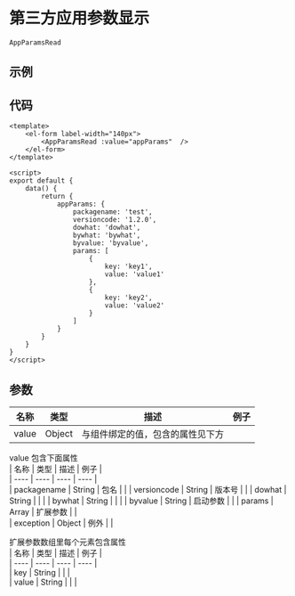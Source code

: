 # 第三方应用参数显示    
`AppParamsRead`  

## 示例  
<Demo>
  <AppParamsReadDemo />
</Demo>

## 代码  
```vue
<template>
    <el-form label-width="140px">
        <AppParamsRead :value="appParams"  />
    </el-form>
</template>

<script>
export default {
    data() {
        return {
            appParams: {
                packagename: 'test',
                versioncode: '1.2.0',
                dowhat: 'dowhat',
                bywhat: 'bywhat',
                byvalue: 'byvalue',
                params: [
                    {
                        key: 'key1',
                        value: 'value1'
                    },
                    {
                        key: 'key2',
                        value: 'value2'
                    }
                ]
            }
        }
    }
}
</script>
```

## 参数  
| 名称 | 类型 | 描述 | 例子 |  
| ---- | ---- | ---- | ---- |   
| value | Object | 与组件绑定的值，包含的属性见下方 | |  

value 包含下面属性  
| 名称 | 类型 | 描述 | 例子 |  
| ---- | ---- | ---- | ---- |  
| packagename | String | 包名 | | 
| versioncode | String | 版本号 |  | 
| dowhat | String | | | 
| bywhat | String | | | 
| byvalue | String | 启动参数 | | 
| params | Array | 扩展参数 | |  
| exception | Object | 例外 | |

扩展参数数组里每个元素包含属性  
| 名称 | 类型 | 描述 | 例子 |  
| ---- | ---- | ---- | ---- |  
| key | String | | |  
| value | String | | | 


<Comment />